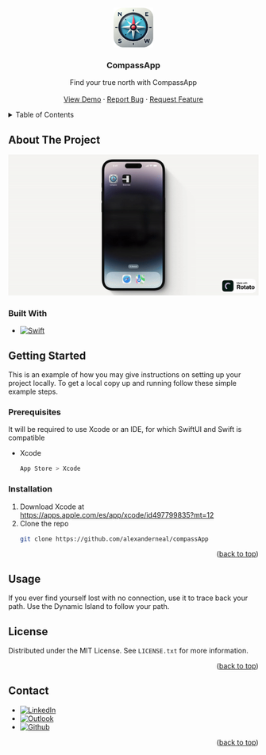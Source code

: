 <!-- Improved compatibility of back to top link: See: https://github.com/othneildrew/Best-README-Template/pull/73 -->
<a id="readme-top"></a>
<!--
*** Thanks for checking out the Best-README-Template. If you have a suggestion
*** that would make this better, please fork the repo and create a pull request
*** or simply open an issue with the tag "enhancement".
*** Don't forget to give the project a star!
*** Thanks again! Now go create something AMAZING! :D
-->



<!-- PROJECT SHIELDS -->
<!--
*** I'm using markdown "reference style" links for readability.
*** Reference links are enclosed in brackets [ ] instead of parentheses ( ).
*** See the bottom of this document for the declaration of the reference variables
*** for contributors-url, forks-url, etc. This is an optional, concise syntax you may use.
*** https://www.markdownguide.org/basic-syntax/#reference-style-links
-->





<!-- PROJECT LOGO -->
<br />
<div align="center">
  <a href="https://github.com/alexanderneal/compassApp">
    <img src="/logo.png" alt="Logo" width="80" height="80">
  </a>

<h3 align="center">CompassApp</h3>

  <p align="center">
Find your true north with CompassApp
    <br />
    <br />
    <a href="https://github.com/alexanderneal/compassApp">View Demo</a>
    ·
    <a href="https://github.com/github_username/repo_name/issues/new?labels=bug&template=bug-report---.md">Report Bug</a>
    ·
    <a href="https://github.com/github_username/repo_name/issues/new?labels=enhancement&template=feature-request---.md">Request Feature</a>
  </p>
</div>



<!-- TABLE OF CONTENTS -->
<details>
  <summary>Table of Contents</summary>
  <ol>
    <li>
      <a href="#about-the-project">About The Project</a>
      <ul>
        <li><a href="#built-with">Built With</a></li>
      </ul>
    </li>
    <li>
      <a href="#getting-started">Getting Started</a>
      <ul>
        <li><a href="#prerequisites">Prerequisites</a></li>
        <li><a href="#installation">Installation</a></li>
      </ul>
    </li>
    <li><a href="#usage">Usage</a></li>
    <li><a href="#license">License</a></li>
    <li><a href="#contact">Contact</a></li>    
  </ol>
</details>


<!-- ABOUT THE PROJECT -->
## About The Project

![description.gif](description.gif)

### Built With

* [![Swift][Swift.org]][Swift-url]


<!-- GETTING STARTED -->
## Getting Started

This is an example of how you may give instructions on setting up your project locally.
To get a local copy up and running follow these simple example steps.

### Prerequisites

It will be required to use Xcode or an IDE, for which SwiftUI and Swift is compatible
* Xcode
  ```sh
  App Store > Xcode
  ```

### Installation

1. Download Xcode at https://apps.apple.com/es/app/xcode/id497799835?mt=12 
2. Clone the repo
   ```sh
   git clone https://github.com/alexanderneal/compassApp
   ```


<p align="right">(<a href="#readme-top">back to top</a>)</p>

<!-- USAGE -->
## Usage
If you ever find yourself lost with no connection, use it to trace back your path. Use the Dynamic Island to follow your path.

<!-- LICENSE -->
## License

Distributed under the MIT License. See `LICENSE.txt` for more information.

<p align="right">(<a href="#readme-top">back to top</a>)</p>



<!-- CONTACT -->
## Contact
* [![LinkedIn][linkedin-shield]][alexander-linkedin]
* [![Outlook][outlook-shield]][alexander-outlook]
* [![Github][github-shield]][alexander-github]

<p align="right">(<a href="#readme-top">back to top</a>)</p>


<!-- MARKDOWN LINKS & IMAGES -->
<!-- https://www.markdownguide.org/basic-syntax/#reference-style-links -->

[alexander-linkedin]: https://www.linkedin.com/in/alexandernealyag%C3%BCe/
[alexander-outlook]: alexander.nealyague@usp.ceu.es
[alexander-github]: https://github.com/alexanderneal
[github-shield]:https://img.shields.io/badge/GitHub-100000?style=for-the-badge&logo=github&logoColor=white
[stars-shield]: https://img.shields.io/github/stars/github_username/repo_name.svg?style=for-the-badge
[stars-url]: https://github.com/github_username/repo_name/stargazers
[license-shield]: https://img.shields.io/github/license/github_username/repo_name.svg?style=for-the-badge
[license-url]:https://github.com/alexanderneal/Exercises/LICENSE.txt
[linkedin-shield]: https://img.shields.io/badge/-LinkedIn-black.svg?style=for-the-badge&logo=linkedin&colorB=555
[linkedin-url]: https://www.linkedin.com/in/alexandernealyag%C3%BCe/ 
[outlook-shield]: https://img.shields.io/badge/Microsoft_Outlook-0078D4?style=for-the-badge&logo=microsoft-outlook&logoColor=white
[product-screenshot]: images/screenshot.png
[React.js]: https://img.shields.io/badge/React-20232A?style=for-the-badge&logo=react&logoColor=61DAFB
[Swift.org]: https://img.shields.io/badge/Swift-FA7343?style=for-the-badge&logo=swift&logoColor=white
[Swift-url]:https://www.swift.org/
